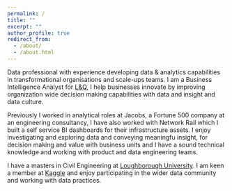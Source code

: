 ```yaml
---
permalink: /
title: ""
excerpt: ""
author_profile: true
redirect_from: 
  - /about/
  - /about.html
---
```


Data professional with experience developing data & analytics capabilities in transformational organisations and scale-ups teams. I am a Business Intelligence Analyst for [L&Q](https://www.lqgroup.org.uk/), I help businesses innovate by improving organization wide decision making capabilities with data and insight and data culture. 

Previously I worked in analytical roles at Jacobs, a Fortune 500 company at an engineering consultancy, I have also worked with Network Rail which I built a self service BI dashboards for their infrastructure assets. I enjoy investigating and exploring data and conveying meaningfu insight, for decision making and value with business units and I have a sound technical knowledge and working with product and data engineering teams.

I have a masters in Civil Engineering at [Loughborough University](https://www.lboro.ac.uk/study/undergraduate/courses/a-z/civil-engineering-meng/). I am keen a member at [Kaggle](https://www.kaggle.com/richieone13) and enjoy participating in the wider data community and working with data practices.
